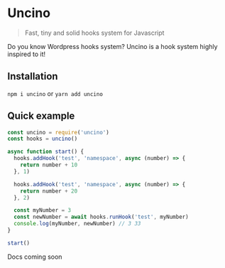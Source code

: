 # Uncino

> Fast, tiny and solid hooks system for Javascript

Do you know Wordpress hooks system? Uncino is a hook system highly inspired to it!

## Installation

`npm i uncino` or `yarn add uncino`

## Quick example

```js index.js
const uncino = require('uncino')
const hooks = uncino()

async function start() {
  hooks.addHook('test', 'namespace', async (number) => {
    return number + 10
  }, 1)

  hooks.addHook('test', 'namespace', async (number) => {
    return number + 20
  }, 2)

  const myNumber = 3
  const newNumber = await hooks.runHook('test', myNumber)
  console.log(myNumber, newNumber) // 3 33
}

start()
```

Docs coming soon